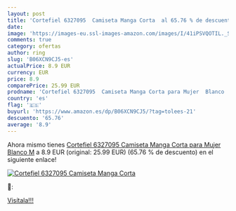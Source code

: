 ```yaml
---
layout: post
title: 'Cortefiel 6327095  Camiseta Manga Corta  al 65.76 % de descuento'
date: 
image: 'https://images-eu.ssl-images-amazon.com/images/I/41iPSVQOTIL._SL200_.jpg'
comments: true
category: ofertas
author: ring
slug: 'B06XCN9CJ5-es'
actualPrice: 8.9 EUR
currency: EUR
price: 8.9
comparePrice: 25.99 EUR
prodname: 'Cortefiel 6327095  Camiseta Manga Corta para Mujer  Blanco  M'
country: 'es'
flag: '🇪🇸'
buyurl: 'https://www.amazon.es/dp/B06XCN9CJ5/?tag=tolees-21'
descuento: '65.76'
average: '8.9'
---
```


Ahora mismo tienes [Cortefiel 6327095  Camiseta Manga Corta para Mujer  Blanco  M](https://www.amazon.es/dp/B06XCN9CJ5/?tag=tolees-21) a 8.9 EUR (original: 25.99 EUR) (65.76 %  de descuento) en el siguiente enlace!

[![Cortefiel 6327095  Camiseta Manga Corta ](https://images-eu.ssl-images-amazon.com/images/I/41iPSVQOTIL._SL200_.jpg)](https://www.amazon.es/dp/B06XCN9CJ5/?tag=tolees-21)

🔎:


[Visítala!!!](https://www.amazon.es/dp/B06XCN9CJ5/?tag=tolees-21)
